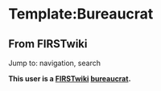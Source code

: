 # Template:Bureaucrat

## From FIRSTwiki

Jump to: navigation, search

**This user is a [FIRSTwiki](FIRSTwiki "FIRSTwiki") [bureaucrat](FIRSTwiki:Administrators "FIRSTwiki:Administrators").**
